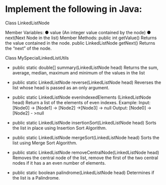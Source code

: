 # Implement the following in Java:

Class LinkedListNode

Member Variables:
● value (An integer value contained by the node)
● next(Next Node in the list)
Member Methods:
public int getValue()
Returns the value contained in the node.
public LinkedListNode getNext()
Returns the “next” of the node.

Class MySpecialLinkedListUtils

* public static double[] summary(LinkedListNode head)
Returns the sum, average, median, maximum and minimum
of the values in the list

* public static LinkedListNode reverse(LinkedListNode head)
Reverses the list whose head is passed as an only argument.

* public static LinkedListNode evenIndexedElements
(LinkedListNode head)
Return a list of the elements of even indexes.
Example:
Input: [Node0] -> [Node1] -> [Node2] ->[Node3] -> null
Output: [Node0] -> [Node2] - >null

* public static LinkedListNode insertionSort(LinkedListNode head)
Sorts the list in place using Insertion Sort Algorithm.

* public static LinkedListNode mergeSort(LinkedListNode head)
Sorts the list using Merge Sort Algorithm.

* public static LinkedListNode removeCentralNode(LinkedListNode head)
Removes the central node of the list, remove the first of the two central nodes if it has
a an even number of elements.

* public static boolean palindrome(LinkedListNode head)
Determines if the list is a Palindrome.
